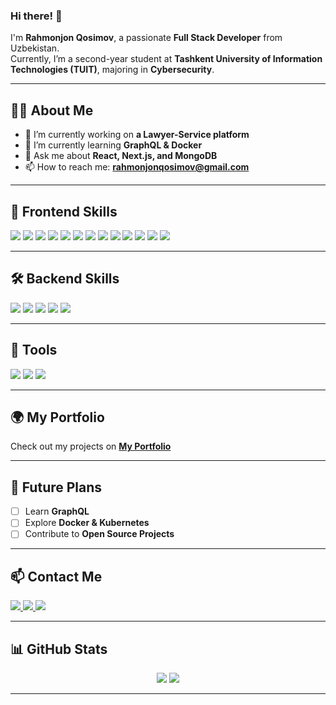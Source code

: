 ### Hi there! 👋  

I'm **Rahmonjon Qosimov**, a passionate **Full Stack Developer** from Uzbekistan.  
Currently, I’m a second-year student at **Tashkent University of Information Technologies (TUIT)**, majoring in **Cybersecurity**.  

---

## 👨‍💻 About Me  
- 🔭 I’m currently working on **a Lawyer-Service platform**  
- 🌱 I’m currently learning **GraphQL & Docker**  
- 💬 Ask me about **React, Next.js, and MongoDB**  
- 📫 How to reach me: **[rahmonjonqosimov@gmail.com](mailto:qosimovrahmonjon0927@gmail.com)**  

---

## 🚀 Frontend Skills  
<p>
  <img src="https://img.shields.io/badge/HTML5-E34F26?style=for-the-badge&logo=html5&logoColor=white" />
  <img src="https://img.shields.io/badge/CSS3-1572B6?style=for-the-badge&logo=css3&logoColor=white" />
  <img src="https://img.shields.io/badge/Tailwind_CSS-38B2AC?style=for-the-badge&logo=tailwind-css&logoColor=white" />
  <img src="https://img.shields.io/badge/JavaScript-F7DF1E?style=for-the-badge&logo=javascript&logoColor=black" />
  <img src="https://img.shields.io/badge/TypeScript-3178C6?style=for-the-badge&logo=typescript&logoColor=white" />
  <img src="https://img.shields.io/badge/React-61DAFB?style=for-the-badge&logo=react&logoColor=black" />
  <img src="https://img.shields.io/badge/Next.js-000000?style=for-the-badge&logo=nextdotjs&logoColor=white" />
  <img src="https://img.shields.io/badge/Redux-764ABC?style=for-the-badge&logo=redux&logoColor=white" />
  <img src="https://img.shields.io/badge/Redux_Toolkit-593D88?style=for-the-badge&logo=redux&logoColor=white" />
  <img src="https://img.shields.io/badge/RTK_Query-FF4154?style=for-the-badge&logo=redux&logoColor=white" />
  <img src="https://img.shields.io/badge/Material_UI-007FFF?style=for-the-badge&logo=mui&logoColor=white" />
  <img src="https://img.shields.io/badge/Sass-CC6699?style=for-the-badge&logo=sass&logoColor=white" />
  <img src="https://img.shields.io/badge/ShadCN-111827?style=for-the-badge&logo=shadcn&logoColor=white" />
</p>

---

## 🛠 Backend Skills  
<p>
  <img src="https://img.shields.io/badge/Node.js-339933?style=for-the-badge&logo=nodedotjs&logoColor=white" />
  <img src="https://img.shields.io/badge/Express.js-000000?style=for-the-badge&logo=express&logoColor=white" />
  <img src="https://img.shields.io/badge/MongoDB-47A248?style=for-the-badge&logo=mongodb&logoColor=white" />
  <img src="https://img.shields.io/badge/Mongoose-880000?style=for-the-badge&logo=mongodb&logoColor=white" />
  <img src="https://img.shields.io/badge/Joi-1E88E5?style=for-the-badge&logo=JSON&logoColor=white" />
</p>

---

## 🔧 Tools  
<p>
  <img src="https://img.shields.io/badge/Git-F05032?style=for-the-badge&logo=git&logoColor=white" />
  <img src="https://img.shields.io/badge/GitHub-181717?style=for-the-badge&logo=github&logoColor=white" />
  <img src="https://img.shields.io/badge/VS_Code-007ACC?style=for-the-badge&logo=visual-studio-code&logoColor=white" />
</p>

---

## 🌍 My Portfolio  
Check out my projects on **[My Portfolio](https://www.rahmonjon.uz)**  

---

## 🚀 Future Plans  
- [ ] Learn **GraphQL**  
- [ ] Explore **Docker & Kubernetes**  
- [ ] Contribute to **Open Source Projects**  

---

## 📫 Contact Me  
<p>
  <a href="https://linkedin.com/in/rahmonjonqosimov](https://www.linkedin.com/in/qosimov-rahmonjon-181849306?utm_source=share&utm_campaign=share_via&utm_content=profile&utm_medium=android_app">
    <img src="https://img.shields.io/badge/LinkedIn-0A66C2?style=for-the-badge&logo=linkedin&logoColor=white" />
  </a>
  <a href="https://github.com/rahmonjonqosimov">
    <img src="https://img.shields.io/badge/GitHub-181717?style=for-the-badge&logo=github&logoColor=white" />
  </a>
  <a href="mailto:qosimovrahmonjon0927@gmail.com">
    <img src="https://img.shields.io/badge/Gmail-D14836?style=for-the-badge&logo=gmail&logoColor=white" />
  </a>
</p>

---

## 📊 GitHub Stats  
<p align="center">
  <img src="https://github-readme-stats.vercel.app/api?username=rahmonjonqosimov&show_icons=true&theme=radical" />
  <img src="https://github-readme-stats.vercel.app/api/top-langs/?username=rahmonjonqosimov&layout=compact&theme=radical" />
</p>

---

